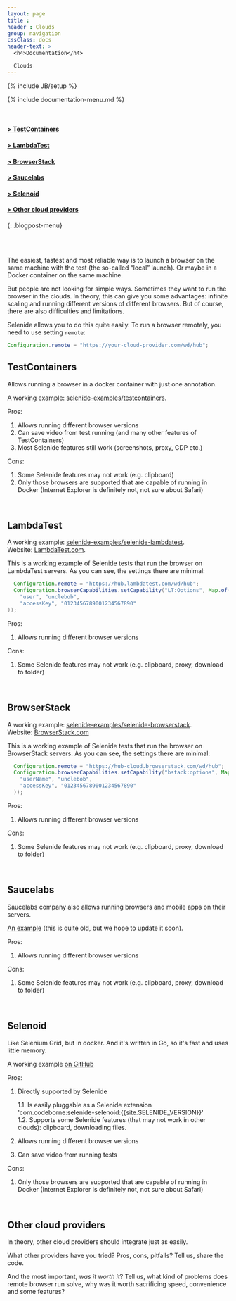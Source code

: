 ```yaml
---
layout: page
title :
header : Clouds
group: navigation
cssClass: docs
header-text: >
  <h4>Documentation</h4>

  Clouds
---
```

{% include JB/setup %}

{% include documentation-menu.md %}

<br>

#### [&gt; TestContainers](#testcontainers)  
#### [&gt; LambdaTest](#lambdatest)
#### [&gt; BrowserStack](#browserstack)  
#### [&gt; Saucelabs](#saucelabs)  
#### [&gt; Selenoid](#selenoid)   
#### [&gt; Other cloud providers](#other)  
{: .blogpost-menu}

<br>
<br>

The easiest, fastest and most reliable way is to launch a browser on the same machine with the test (the so-called “local” launch).
Or maybe in a Docker container on the same machine.

But people are not looking for simple ways. Sometimes they want to run the browser in the clouds.
In theory, this can give you some advantages: infinite scaling and running different versions of different browsers.
But of course, there are also difficulties and limitations. 

Selenide allows you to do this quite easily.
To run a browser remotely, you need to use setting `remote`:

```java
Configuration.remote = "https://your-cloud-provider.com/wd/hub";
```

<a name="testcontainers"></a>
## TestContainers

Allows running a browser in a docker container with just one annotation. 

A working example: [selenide-examples/testcontainers](https://github.com/selenide-examples/testcontainers/).

Pros:
1. Allows running different browser versions
2. Can save video from test running (and many other features of TestContainers)
3. Most Selenide features still work (screenshots, proxy, CDP etc.)

Cons:
1. Some Selenide features may not work (e.g. clipboard)
2. Only those browsers are supported that are capable of running in Docker (Internet Explorer is definitely not, not sure about Safari)

<br>

<a name="lambdatest"></a>
## LambdaTest

A working example: [selenide-examples/selenide-lambdatest](https://github.com/selenide-examples/selenide-lambdatest).  
Website: [LambdaTest.com](https://www.lambdatest.com/blog/selenium-testing-with-selenide-using-intellij-maven/?utm_source=selenide&utm_medium=partnered).

This is a working example of Selenide tests that run the browser on LambdaTest servers.
As you can see, the settings there are minimal:

```java
  Configuration.remote = "https://hub.lambdatest.com/wd/hub";
  Configuration.browserCapabilities.setCapability("LT:Options", Map.of(
    "user", "unclebob",
    "accessKey", "0123456789001234567890"
));
```

Pros:
1. Allows running different browser versions

Cons:
1. Some Selenide features may not work (e.g. clipboard, proxy, download to folder)

<br> 

<a name="browserstack"></a>
## BrowserStack

A working example: [selenide-examples/selenide-browserstack](https://github.com/selenide-examples/selenide-browserstack).  
Website: [BrowserStack.com](https://www.browserstack.com/?utm_source=selenide&utm_medium=partnered)

This is a working example of Selenide tests that run the browser on BrowserStack servers.
As you can see, the settings there are minimal:

```java
  Configuration.remote = "https://hub-cloud.browserstack.com/wd/hub";
  Configuration.browserCapabilities.setCapability("bstack:options", Map.of(
    "userName", "unclebob",
    "accessKey", "0123456789001234567890"
  ));
```

Pros:
1. Allows running different browser versions

Cons:
1. Some Selenide features may not work (e.g. clipboard, proxy, download to folder)

<br> 

<a name="saucelabs"></a>
## Saucelabs

Saucelabs company also allows running browsers and mobile apps on their servers. 

[An example](https://github.com/markwinspear/selenide-test-2015) (this is quite old, but we hope to update it soon).

Pros:
1. Allows running different browser versions

Cons:
1. Some Selenide features may not work (e.g. clipboard, proxy, download to folder)

<br>

<a name="selenoid"></a>
## Selenoid

Like Selenium Grid, but in docker. And it's written in Go, so it's fast and uses little memory. 

A working example [on GitHub](https://github.com/selenide/selenide/tree/main/modules/selenoid/src/test/java/it/selenoid)

Pros:
1. Directly supported by Selenide 

    1.1. Is easily pluggable as a Selenide extension 'com.codeborne:selenide-selenoid:{{site.SELENIDE_VERSION}}'  
    1.2. Supports some Selenide features (that may not work in other clouds): clipboard, downloading files.  

2. Allows running different browser versions
3. Can save video from running tests

Cons:
1. Only those browsers are supported that are capable of running in Docker (Internet Explorer is definitely not, not sure about Safari)

<br>

<a name="other"></a>
## Other cloud providers

In theory, other cloud providers should integrate just as easily. 

What other providers have you tried? Pros, cons, pitfalls?
Tell us, share the code. 

And the most important, _was it worth it_?
Tell us, what kind of problems does remote browser run solve, why was it worth sacrificing speed, convenience and some features?

<br/>
<br/>
